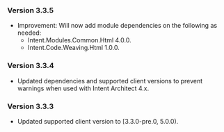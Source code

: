 ### Version 3.3.5

- Improvement: Will now add module dependencies on the following as needed:
  - Intent.Modules.Common.Html 4.0.0.
  - Intent.Code.Weaving.Html 1.0.0.

### Version 3.3.4

- Updated dependencies and supported client versions to prevent warnings when used with Intent Architect 4.x.

### Version 3.3.3

- Updated supported client version to [3.3.0-pre.0, 5.0.0).
